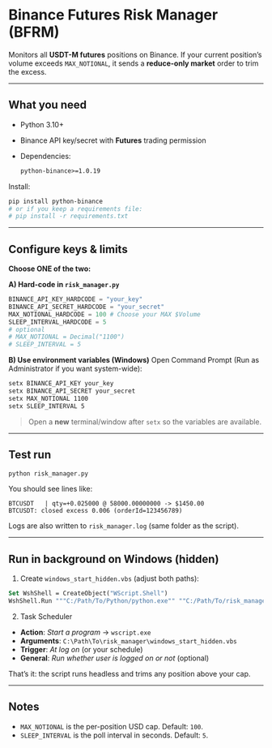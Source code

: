 # Binance Futures Risk Manager (BFRM)

Monitors all **USDT-M futures** positions on Binance.
If your current position’s volume exceeds `MAX_NOTIONAL`, it sends a **reduce-only market** order to trim the excess.

---

## What you need

* Python 3.10+
* Binance API key/secret with **Futures** trading permission
* Dependencies:

  ```txt
  python-binance>=1.0.19
  ```

Install:

```bash
pip install python-binance
# or if you keep a requirements file:
# pip install -r requirements.txt
```

---

## Configure keys & limits

**Choose ONE of the two:**

**A) Hard-code in `risk_manager.py`**

```python
BINANCE_API_KEY_HARDCODE = "your_key"
BINANCE_API_SECRET_HARDCODE = "your_secret"
MAX_NOTIONAL_HARDCODE = 100 # Choose your MAX $Volume    
SLEEP_INTERVAL_HARDCODE = 5
# optional
# MAX_NOTIONAL = Decimal("1100")
# SLEEP_INTERVAL = 5
```

**B) Use environment variables (Windows)**
Open Command Prompt (Run as Administrator if you want system-wide):

```bat
setx BINANCE_API_KEY your_key
setx BINANCE_API_SECRET your_secret
setx MAX_NOTIONAL 1100
setx SLEEP_INTERVAL 5
```

> Open a **new** terminal/window after `setx` so the variables are available.

---

## Test run

```bash
python risk_manager.py
```

You should see lines like:

```
BTCUSDT   | qty=+0.025000 @ 58000.00000000 -> $1450.00
BTCUSDT: closed excess 0.006 (orderId=123456789)
```

Logs are also written to `risk_manager.log` (same folder as the script).

---

## Run in background on Windows (hidden)

1. Create `windows_start_hidden.vbs` (adjust both paths):

```vb
Set WshShell = CreateObject("WScript.Shell")
WshShell.Run """C:/Path/To/Python/python.exe"" ""C:/Path/To/risk_manager/risk_manager.py""", 0
```

2. Task Scheduler

* **Action**: *Start a program* → `wscript.exe`
* **Arguments**: `C:\Path\To\risk_manager\windows_start_hidden.vbs`
* **Trigger**: *At log on* (or your schedule)
* **General**: *Run whether user is logged on or not* (optional)

That’s it: the script runs headless and trims any position above your cap.

---

## Notes

* `MAX_NOTIONAL` is the per-position USD cap. Default: `100`.
* `SLEEP_INTERVAL` is the poll interval in seconds. Default: `5`.
